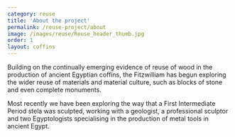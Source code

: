 ```yaml
---
category: reuse
title: 'About the project'
permalink: /reuse-project/about
image: /images/reuse/Reuse_header_thumb.jpg
order: 1
layout: coffins
---
```


Building on the continually emerging evidence of reuse of wood in the production of ancient Egyptian coffins, the Fitzwilliam has begun exploring the wider reuse of materials and  material culture, such as blocks of stone and even complete monuments.

Most recently we have been exploring the way that a First Intermediate Period stela was sculpted, working with a geologist, a professional sculptor and two Egyptologists specialising in the production of metal tools in ancient Egypt.

